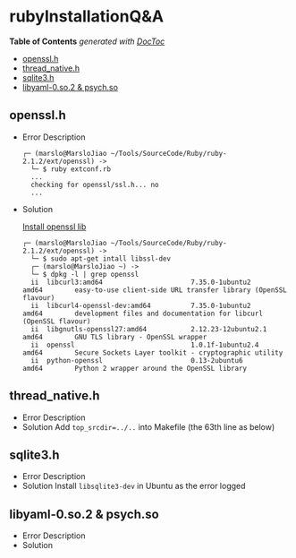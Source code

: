 # rubyInstallationQ&A

**Table of Contents** _generated with_ [_DocToc_](https://github.com/thlorenz/doctoc)

* [openssl.h](rubyinstallationq-and-a.md#opensslh)
* [thread\_native.h](rubyinstallationq-and-a.md#thread_nativeh)
* [sqlite3.h](rubyinstallationq-and-a.md#sqlite3h)
* [libyaml-0.so.2 & psych.so](rubyinstallationq-and-a.md#libyaml-0so2--psychso)

## openssl.h

* Error Description

  ```text
  ┌─ (marslo@MarsloJiao ~/Tools/SourceCode/Ruby/ruby-2.1.2/ext/openssl) ->
    └─ $ ruby extconf.rb
    ...
    checking for openssl/ssl.h... no
    ...
  ```

* Solution

    [Install openssl lib](https://github.com/Marslo/MyBlog/blob/master/GoodCommand/CompileQ&A.md#sslh)

  ```text
  ┌─ (marslo@MarsloJiao ~/Tools/SourceCode/Ruby/ruby-2.1.2/ext/openssl) ->
    └─ $ sudo apt-get intall libssl-dev
    ┌─ (marslo@MarsloJiao ~) ->
    └─ $ dpkg -l | grep openssl
    ii  libcurl3:amd64                      7.35.0-1ubuntu2                            amd64        easy-to-use client-side URL transfer library (OpenSSL flavour)
    ii  libcurl4-openssl-dev:amd64          7.35.0-1ubuntu2                            amd64        development files and documentation for libcurl (OpenSSL flavour)
    ii  libgnutls-openssl27:amd64           2.12.23-12ubuntu2.1                        amd64        GNU TLS library - OpenSSL wrapper
    ii  openssl                             1.0.1f-1ubuntu2.4                          amd64        Secure Sockets Layer toolkit - cryptographic utility
    ii  python-openssl                      0.13-2ubuntu6                              amd64        Python 2 wrapper around the OpenSSL library
  ```

## thread\_native.h

* Error Description 
* Solution Add `top_srcdir=../..` into Makefile \(the 63th line as below\) 

## sqlite3.h

* Error Description 
* Solution Install `libsqlite3-dev` in Ubuntu as the error logged 

## libyaml-0.so.2 & psych.so

* Error Description 
* Solution 

